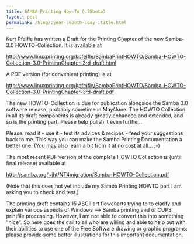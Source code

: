 ```yaml
---
title: SAMBA Printing How-To 0.75beta3
layout: post
permalink: /blog/:year-:month-:day-:title.html
---
```


Kurt Pfeifle has written a Draft for the Printing Chapter of the new Samba-3.0 
HOWTO-Collection. It is available at
 
http://www.linuxprinting.org/kpfeifle/SambaPrintHOWTO/Samba-HOWTO-Collection-3.0-PrintingChapter-3rd-draft.html

A PDF version (for convenient printing) is at 
 
http://www.linuxprinting.org/kpfeifle/SambaPrintHOWTO/Samba-HOWTO-Collection-3.0-PrintingChapter-3rd-draft.pdf

The new HOWTO-Collection is due for publication alongside the Samba 3.0 software release, probably sometime in May/June. The HOWTO Collection in all its draft components is already greatly enhanced and extended, and so is the printing part. Please help polish it even further.. 

Please: read it - use it - test its advices & recipes - feed your suggestions back to me. This way you can make the Samba Printing Documentation a better one. (You may also learn a bit from it at no cost at all... ;-)

The most recent PDF version of the complete HOWTO Collection is (until final release) available at

  http://samba.org/~jht/NT4migration/Samba-HOWTO-Collection.pdf
  
(Note that this does not yet include my Samba Printing HOWTO part I am asking you to check and test.)

The printing draft contains 15 ASCII art flowcharts trying to to clarify and explain various aspects of Windows --> Samba printing and of CUPS printfile processing. However, I am not able to convert this into something "nice". So here goes the call to all who are willing and able to help out with their abilities to use one of the Free Software drawing or graphic programs: please provide some better illustrations for this important documentation. 

